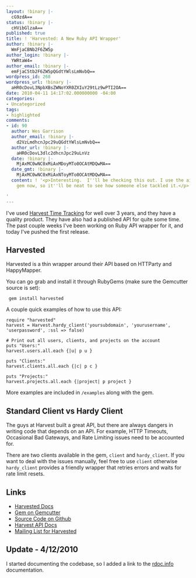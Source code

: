 ```yaml
---
layout: !binary |-
  cG9zdA==
status: !binary |-
  cHVibGlzaA==
published: true
title: ! 'Harvested: A New Ruby API Wrapper'
author: !binary |-
  WmFjaCBNb2F6ZW5p
author_login: !binary |-
  YWRtaW4=
author_email: !binary |-
  emFjaC5tb2F6ZW5pQGdtYWlsLmNvbQ==
wordpress_id: 268
wordpress_url: !binary |-
  aHR0cDovL3NpbXBsZWNoYXR0ZXIuY29tLz9wPTI2OA==
date: 2010-04-11 14:17:02.000000000 -04:00
categories:
- Uncategorized
tags:
- highlighted
comments:
- id: 90
  author: Wes Garrison
  author_email: !binary |-
    d2VzLmdhcnJpc29uQGdtYWlsLmNvbQ==
  author_url: !binary |-
    aHR0cDovL3dlc2dhcnJpc29uLnVz
  date: !binary |-
    MjAxMC0wNC0xMiAxMDoyMTo0OCAtMDQwMA==
  date_gmt: !binary |-
    MjAxMC0wNC0xMiAxNToyMTo0OCAtMDQwMA==
  content: ! '<p>Interesting.  I''ll be checking this out. I use the aiaio-harvest
    gem now, so it''ll be neat to see how someone else tackled it.</p>

'
---
```

I've used [Harvest Time Tracking](http://www.getharvest.com/) for well over 3 years, and they have a quality product. They have also had a published API for quite some time. The past couple weeks I've been working on Ruby API wrapper for it, and today I've pushed the first release.

## Harvested ##

Harvested is a thin wrapper around their API based on HTTParty and HappyMapper.

You can go grab and install it through RubyGems (make sure the Gemcutter source is set):

     gem install harvested

A couple quick examples of how to use this API:

    require "harvested"
    harvest = Harvest.hardy_client('yoursubdomain', 'yourusername', 'userpassword', :ssl => false)

    # Print out all users, clients, and projects on the account
    puts "Users:"
    harvest.users.all.each {|u| p u }

    puts "Clients:"
    harvest.clients.all.each {|c| p c }

    puts "Projects:"
    harvest.projects.all.each {|project| p project }

More examples are included in `/examples` along with the gem.

## Standard Client vs Hardy Client ##

The guys at Harvest built a great API, but there are always dangers in writing code that depends on an API. For example, HTTP Timeouts, Occasional Bad Gateways, and Rate Limiting issues need to be accounted for.

There are two clients available in the gem, `client` and `hardy_client`. If you want to deal with the issues manually, feel free to use `client` otherwise `hardy_client` provides a friendly wrapper that retries errors and waits for rate limit resets.

## Links ##

* [Harvested Docs](http://rdoc.info/projects/zmoazeni/harvested)
* [Gem on Gemcutter](http://rubygems.org/gems/harvested)
* [Source Code on Github](http://github.com/zmoazeni/harvested)
* [Harvest API Docs](http://www.getharvest.com/api)
* [Mailing List for Harvested](http://groups.google.com/group/harvested)

## Update - 4/12/2010 ##

I started documenting the codebase, so I added a link to the [rdoc.info](http://rdoc.info) documentation.
